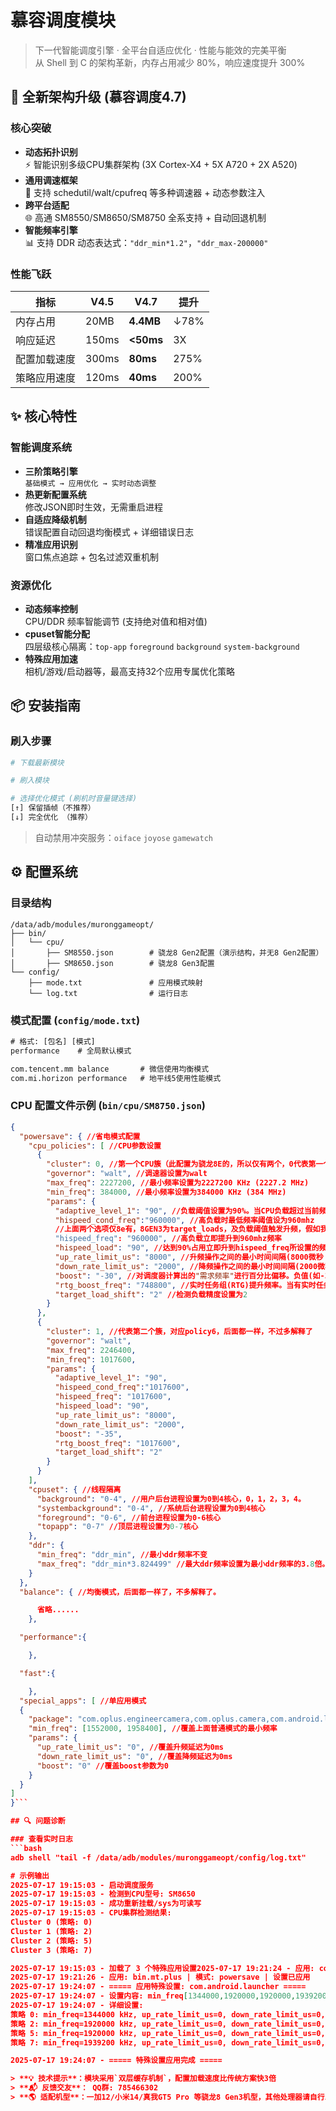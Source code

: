 # 慕容调度模块

> 下一代智能调度引擎 · 全平台自适应优化 · 性能与能效的完美平衡  
> 从 Shell 到 C 的架构革新，内存占用减少 80%，响应速度提升 300%

## 🚀 全新架构升级 (慕容调度4.7)

### 核心突破
- **动态拓扑识别**  
  ⚡ 智能识别多级CPU集群架构 (3X Cortex-X4 + 5X A720 + 2X A520)
- **通用调速框架**  
  🔧 支持 schedutil/walt/cpufreq 等多种调速器 + 动态参数注入
- **跨平台适配**  
  🌐 高通 SM8550/SM8650/SM8750 全系支持 + 自动回退机制
- **智能频率引擎**  
  📊 支持 DDR 动态表达式：`"ddr_min*1.2"`，`"ddr_max-200000"`

### 性能飞跃
| 指标         | V4.5   | V4.7     | 提升    |
|--------------|--------|----------|---------|
| 内存占用     | 20MB   | **4.4MB** | ↓78%   |
| 响应延迟     | 150ms  | **<50ms** | 3X     |
| 配置加载速度 | 300ms  | **80ms**  | 275%   |
| 策略应用速度 | 120ms  | **40ms**  | 200%   |

## ✨ 核心特性

### 智能调度系统
- **三阶策略引擎**  
  `基础模式 → 应用优化 → 实时动态调整`
- **热更新配置系统**  
  修改JSON即时生效，无需重启进程
- **自适应降级机制**  
  错误配置自动回退均衡模式 + 详细错误日志
- **精准应用识别**  
  窗口焦点追踪 + 包名过滤双重机制

### 资源优化
- **动态频率控制**  
  CPU/DDR 频率智能调节 (支持绝对值和相对值)
- **cpuset智能分配**  
  四层级核心隔离：`top-app` `foreground` `background` `system-background`
- **特殊应用加速**  
  相机/游戏/启动器等，最高支持32个应用专属优化策略

## 📦 安装指南

### 刷入步骤
```bash
# 下载最新模块

# 刷入模块

# 选择优化模式 (刷机时音量键选择)
[↑] 保留插帧（不推荐）
[↓] 完全优化 （推荐）
```

> 自动禁用冲突服务：`oiface` `joyose` `gamewatch`

## ⚙️ 配置系统

### 目录结构
```
/data/adb/modules/muronggameopt/
├── bin/
│   └── cpu/
│       ├── SM8550.json        # 骁龙8 Gen2配置（演示结构，并无8 Gen2配置）
│       ├── SM8650.json        # 骁龙8 Gen3配置
└── config/
    ├── mode.txt               # 应用模式映射
    └── log.txt                # 运行日志
```

### 模式配置 (`config/mode.txt`)
```txt
# 格式: [包名] [模式]
performance    # 全局默认模式

com.tencent.mm balance       # 微信使用均衡模式
com.mi.horizon performance   # 地平线5使用性能模式
```

### CPU 配置文件示例 (`bin/cpu/SM8750.json`)
```json
{
  "powersave": { //省电模式配置
    "cpu_policies": [ //CPU参数设置
      {
        "cluster": 0, //第一个CPU簇（此配置为骁龙8E的，所以仅有两个，0代表第一个CPU簇对应policy0）
        "governor": "walt", //调速器设置为walt
        "max_freq": 2227200, //最小频率设置为2227200 KHz (2227.2 MHz)
        "min_freq": 384000, //最小频率设置为384000 KHz (384 MHz)
        "params": {
          "adaptive_level_1": "90", //负载阈值设置为90%。当CPU负载超过当前频率对应的阈值时，调度器会认为该频率不足以处理负载，从而尝试升频。值越低越积极升频，值越高越保守。
          "hispeed_cond_freq":"960000", //高负载时最低频率阈值设为960mhz
          //上面两个选项仅8e有，8GEN3为target_loads，及负载阈值触发升频，假如我这样写："target_loads": "80",代表每个频率占用率为80%，"80 1574400:85",代表频率1574.4mhz前占用率都为80%，达到1574.4mhz占用率为85%，"target_loads": "80 1574400:85 2035200:90"` 的解释是准确的：代表在频率达到1574.4 MHz之前，负载阈值是80%；在1574.4 MHz到2035.2 MHz之间，负载阈值是85%；在2035.2 MHz及以上，负载阈值是90%。
          "hispeed_freq": "960000", //高负载立即提升到960mhz频率
          "hispeed_load": "90", //达到90%占用立即升到hispeed_freq所设置的频率
          "up_rate_limit_us": "8000", //升频操作之间的最小时间间隔(8000微秒 / 8毫秒)。值越大升频越缓慢平滑。
          "down_rate_limit_us": "2000", //降频操作之间的最小时间间隔(2000微秒 / 2毫秒)。值越大降频越缓慢平滑
          "boost": "-30", //对调度器计算出的"需求频率"进行百分比偏移。负值(如-30)降低需求频率(更倾向于降频/低频运行)，正值(如10)提高需求频率(更倾向于升频/高频运行)，0表示不偏移。偏移后的频率仍受min_freq和max_freq限制。负值有助于更快降到rtg_boost_freq附近。
          "rtg_boost_freq": "748800", //实时任务组(RTG)提升频率。当有实时任务(如UI线程)被调度时，调度器会努力让CPU至少运行在此频率(748800 KHz / 748.8 MHz)上以保证响应性。
          "target_load_shift": "2" //检测负载精度设置为2
        }
      },
      {
        "cluster": 1, //代表第二个簇，对应policy6，后面都一样，不过多解释了
        "governor": "walt",
        "max_freq": 2246400,
        "min_freq": 1017600,
        "params": {
          "adaptive_level_1": "90",
          "hispeed_cond_freq":"1017600",
          "hispeed_freq": "1017600",
          "hispeed_load": "90",
          "up_rate_limit_us": "8000",
          "down_rate_limit_us": "2000",
          "boost": "-35",
          "rtg_boost_freq": "1017600",
          "target_load_shift": "2"
        }
      }
    ],
    "cpuset": { //线程隔离
      "background": "0-4", //用户后台进程设置为0到4核心，0，1，2，3，4。
      "systembackground": "0-4", //系统后台进程设置为0到4核心
      "foreground": "0-6", //前台进程设置为0-6核心
      "topapp": "0-7" //顶层进程设置为0-7核心
    },
    "ddr": {
      "min_freq": "ddr_min", //最小ddr频率不变
      "max_freq": "ddr_min*3.824499" //最大ddr频率设置为最小ddr频率的3.8倍。
    }
  },
  "balance": { //均衡模式，后面都一样了，不多解释了。

      省略......
    },

  "performance":{

    },

  "fast":{

    },
  "special_apps": [ //单应用模式
  {
    "package": "com.oplus.engineercamera,com.oplus.camera,com.android.launcher", //相机，工程相机，桌面的包名
    "min_freq": [1552000, 1958400], //覆盖上面普通模式的最小频率
    "params": {
      "up_rate_limit_us": "0", //覆盖升频延迟为0ms
      "down_rate_limit_us": "0", //覆盖降频延迟为0ms
      "boost": "0" //覆盖boost参数为0
    }
  }
]
}```

## 🔍 问题诊断

### 查看实时日志
```bash
adb shell "tail -f /data/adb/modules/muronggameopt/config/log.txt"

# 示例输出
2025-07-17 19:15:03 - 启动调度服务
2025-07-17 19:15:03 - 检测到CPU型号: SM8650
2025-07-17 19:15:03 - 成功重新挂载/sys为可读写
2025-07-17 19:15:03 - CPU集群检测结果:
Cluster 0 (策略: 0)
Cluster 1 (策略: 2)
Cluster 2 (策略: 5)
Cluster 3 (策略: 7)

2025-07-17 19:15:03 - 加载了 3 个特殊应用设置2025-07-17 19:21:24 - 应用: com.oplus.screenrecorder | 模式: powersave | 设置已应用
2025-07-17 19:21:26 - 应用: bin.mt.plus | 模式: powersave | 设置已应用
2025-07-17 19:24:07 - ===== 应用特殊设置: com.android.launcher =====
2025-07-17 19:24:07 - 设置内容: min_freq[1344000,1920000,1920000,1939200] params[up_rate_limit_us=0,down_rate_limit_us=0,boost=0]
2025-07-17 19:24:07 - 详细设置:
策略 0: min_freq=1344000 kHz, up_rate_limit_us=0, down_rate_limit_us=0, boost=0
策略 2: min_freq=1920000 kHz, up_rate_limit_us=0, down_rate_limit_us=0, boost=0
策略 5: min_freq=1920000 kHz, up_rate_limit_us=0, down_rate_limit_us=0, boost=0
策略 7: min_freq=1939200 kHz, up_rate_limit_us=0, down_rate_limit_us=0, boost=0

2025-07-17 19:24:07 - ===== 特殊设置应用完成 =====

> **💡 技术提示**：模块采用`双层缓存机制`，配置加载速度比传统方案快3倍  
> **📬 反馈交友**： QQ群: 785466302  
> **🌎 适配机型**：一加12/小米14/真我GT5 Pro 等骁龙8 Gen3机型，其他处理器请自行二改
